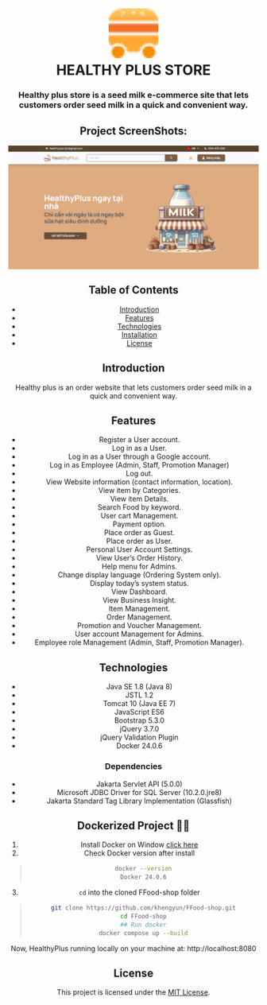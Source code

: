 <div align="center">
<h1 align="center">
  <a src="https://github.com/khengyun/FFood-shop">
<img src="https://github.com/khengyun/FFood-shop/blob/29835c240b656bb24c1ae445327bce14930dfbf8/src/main/webapp/assets/img/favicons/apple-touch-icon.png?raw=true" width="100" />
  </a>
<br>HEALTHY PLUS STORE</h1>
<h3> Healthy plus store is a seed milk e-commerce site that lets customers order seed milk in a quick and convenient way.</h3>
  

## Project ScreenShots:
  <img align="center" src="cover.jpeg" alt="project-screenshot" >

## Table of Contents

- [Introduction](#introduction)
- [Features](#features)
- [Technologies](#technologies)
- [Installation](#dockerized-project-)
- [License](#license)

## Introduction

Healthy plus is an order website that lets customers order seed milk in a quick and convenient way.

## Features

- Register a User account.
- Log in as a User.
- Log in as a User through a Google account.
- Log in as Employee (Admin, Staff, Promotion Manager)
- Log out.
- View Website information (contact information, location).
- View item by Categories.
- View item Details.
- Search Food by keyword.
- User cart Management.
- Payment option.
- Place order as Guest.
- Place order as User.
- Personal User Account Settings.
- View User’s Order History.
- Help menu for Admins.
- Change display language (Ordering System only).
- Display today’s system status.
- View Dashboard.
- View Business Insight.
- Item Management.
- Order Management.
- Promotion and Voucher Management.
- User account Management for Admins.
- Employee role Management (Admin, Staff, Promotion Manager).

## Technologies

- Java SE 1.8 (Java 8)
- JSTL 1.2
- Tomcat 10 (Java EE 7)
- JavaScript ES6
- Bootstrap 5.3.0
- jQuery 3.7.0
- jQuery Validation Plugin
- Docker 24.0.6

### Dependencies

- Jakarta Servlet API (5.0.0)
- Microsoft JDBC Driver for SQL Server (10.2.0.jre8)
- Jakarta Standard Tag Library Implementation (Glassfish)

## Dockerized Project 🚀🚀
1. Install Docker on Window [click here](https://desktop.docker.com/win/main/amd64/Docker%20Desktop%20Installer.exe?_gl=1*3jwbnk*_ga*MTU2MzcwNDM2OS4xNjk3NDU2NjY2*_ga_XJWPQMJYHQ*MTY5NzUyNjQ5Mi44LjEuMTY5NzUyODUxMy40My4wLjA.)
2. Check Docker version after install 
> ```bash
> docker --version
> Docker 24.0.6
>```

3. ``cd`` into the cloned FFood-shop folder
>```bash
>git clone https://github.com/khengyun/FFood-shop.git
>cd FFood-shop
>## Run docker
>docker compose up --build
>```

Now, HealthyPlus running locally on your machine at: http://localhost:8080

## License

This project is licensed under the [MIT License](https://github.com/khengyun/FFood-shop/blob/main/README.md).
